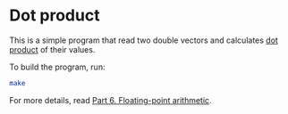 # Dot product

This is a simple program that read two double vectors and calculates [dot product](https://en.wikipedia.org/wiki/Dot_product) of their values.

To build the program, run:

```bash
make
```

For more details, read [Part 6. Floating-point arithmetic](https://github.com/0xAX/asm/blob/master/content/asm_6.md).
